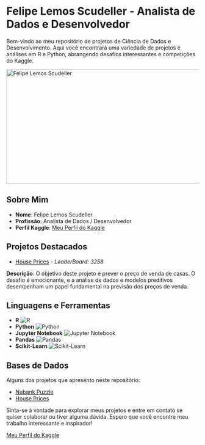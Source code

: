 # Felipe Lemos Scudeller - Analista de Dados e Desenvolvedor

Bem-vindo ao meu repositório de projetos de Ciência de Dados e Desenvolvimento. Aqui você encontrará uma variedade de projetos e análises em R e Python, abrangendo desafios interessantes e competições do Kaggle.

<img src="https://blog.tail.digital/wp-content/uploads/2019/03/post-social-data-for-publishers-tail-1.png" alt="Felipe Lemos Scudeller" width="800" height="300">

## Sobre Mim

- **Nome**: Felipe Lemos Scudeller
- **Profissão**: Analista de Dados / Desenvolvedor
- **Perfil Kaggle**: [Meu Perfil do Kaggle](https://www.kaggle.com/gajshield)

## Projetos Destacados

- [House Prices](https://www.kaggle.com/competitions/house-prices-advanced-regression-techniques) - *LeaderBoard: 3258*

**Descrição**: O objetivo deste projeto é prever o preço de venda de casas. O desafio é emocionante, e a análise de dados e modelos preditivos desempenham um papel fundamental na previsão dos preços de venda.

## Linguagens e Ferramentas

- **R** ![R](https://img.shields.io/badge/R-276DC3?style=for-the-badge&logo=R&logoColor=white)
- **Python** ![Python](https://img.shields.io/badge/Python-3776AB?style=for-the-badge&logo=python&logoColor=white)
- **Jupyter Notebook** ![Jupyter Notebook](https://img.shields.io/badge/Jupyter-Notebook-F37626?style=for-the-badge&logo=jupyter&logoColor=white)
- **Pandas** ![Pandas](https://img.shields.io/badge/Pandas-150458?style=for-the-badge&logo=pandas&logoColor=white)
- **Scikit-Learn** ![Scikit-Learn](https://img.shields.io/badge/Scikit--Learn-F7931E?style=for-the-badge&logo=scikit-learn&logoColor=white)

## Bases de Dados

Alguns dos projetos que apresento neste repositório:

- [Nubank Puzzle](https://github.com/fernandojunior/nubank-data-science-puzzle)
- [House Prices](https://www.kaggle.com/competitions/house-prices-advanced-regression-techniques)

Sinta-se à vontade para explorar meus projetos e entre em contato se quiser colaborar ou tiver alguma dúvida. Espero que você encontre meu trabalho interessante e inspirador!

[Meu Perfil do Kaggle](https://www.kaggle.com/gajshield)
